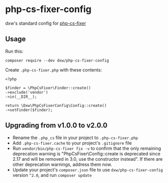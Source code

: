 # php-cs-fixer-config

dxw's standard config for [php-cs-fixer](https://github.com/FriendsOfPHP/PHP-CS-Fixer)

## Usage

Run this:

```
composer require --dev dxw/php-cs-fixer-config
```

Create `.php-cs-fixer.php` with these contents:

```
<?php

$finder = \PhpCsFixer\Finder::create()
->exclude('vendor')
->in(__DIR__);

return \Dxw\PhpCsFixerConfig\Config::create()
->setFinder($finder);
```

## Upgrading from v1.0.0 to v2.0.0

- Rename the `.php_cs` file in your project to `.php-cs-fixer.php`
- Add `.php-cs-fixer.cache` to your project's `.gitignore` file
- Run `vendor/bin/php-cs-fixer fix -v` to confirm that the only remaining deprecation warning is "PhpCsFixer\Config::create is deprecated since 2.17 and will be removed in 3.0, use the constructor instead". If there are other deprecation warnings, address them now.
- Update your project's `composer.json` file to use `dxw/php-cs-fixer-config` version `^2.0`, and run `composer update`
